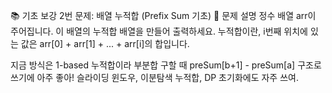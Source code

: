 📚 기초 보강 2번 문제: 배열 누적합 (Prefix Sum 기초)
🧩 문제 설명
정수 배열 arr이 주어집니다.
이 배열의 누적합 배열을 만들어 출력하세요.
누적합이란, i번째 위치에 있는 값은 arr[0] + arr[1] + ... + arr[i]의 합입니다.

지금 방식은 1-based 누적합이라
부분합 구할 때 preSum[b+1] - preSum[a] 구조로 쓰기에 아주 좋아!
슬라이딩 윈도우, 이분탐색 누적합, DP 초기화에도 자주 쓰여.